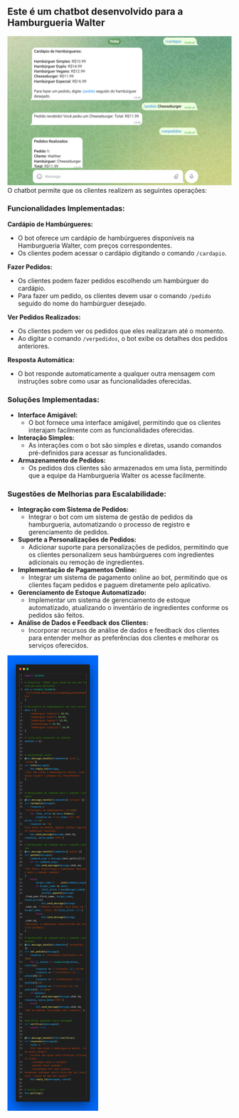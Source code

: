 ## Este é um chatbot desenvolvido para a Hamburgueria Walter
![image](/assets/img2.png)
O chatbot permite que os clientes realizem as seguintes operações:

### Funcionalidades Implementadas:

**Cardápio de Hambúrgueres:**
- O bot oferece um cardápio de hambúrgueres disponíveis na Hamburgueria Walter, com preços correspondentes.
- Os clientes podem acessar o cardápio digitando o comando `/cardapio`.

**Fazer Pedidos:**
- Os clientes podem fazer pedidos escolhendo um hambúrguer do cardápio.
- Para fazer um pedido, os clientes devem usar o comando `/pedido` seguido do nome do hambúrguer desejado.

**Ver Pedidos Realizados:**
- Os clientes podem ver os pedidos que eles realizaram até o momento.
- Ao digitar o comando `/verpedidos`, o bot exibe os detalhes dos pedidos anteriores.

**Resposta Automática:**
- O bot responde automaticamente a qualquer outra mensagem com instruções sobre como usar as funcionalidades oferecidas.

### Soluções Implementadas:

- **Interface Amigável:**
  - O bot fornece uma interface amigável, permitindo que os clientes interajam facilmente com as funcionalidades oferecidas.
- **Interação Simples:**
  - As interações com o bot são simples e diretas, usando comandos pré-definidos para acessar as funcionalidades.
- **Armazenamento de Pedidos:**
  - Os pedidos dos clientes são armazenados em uma lista, permitindo que a equipe da Hamburgueria Walter os acesse facilmente.

### Sugestões de Melhorias para Escalabilidade:

- **Integração com Sistema de Pedidos:**
  - Integrar o bot com um sistema de gestão de pedidos da hamburgueria, automatizando o processo de registro e gerenciamento de pedidos.
- **Suporte a Personalizações de Pedidos:**
  - Adicionar suporte para personalizações de pedidos, permitindo que os clientes personalizem seus hambúrgueres com ingredientes adicionais ou remoção de ingredientes.
- **Implementação de Pagamentos Online:**
  - Integrar um sistema de pagamento online ao bot, permitindo que os clientes façam pedidos e paguem diretamente pelo aplicativo.
- **Gerenciamento de Estoque Automatizado:**
  - Implementar um sistema de gerenciamento de estoque automatizado, atualizando o inventário de ingredientes conforme os pedidos são feitos.
- **Análise de Dados e Feedback dos Clientes:**
  - Incorporar recursos de análise de dados e feedback dos clientes para entender melhor as preferências dos clientes e melhorar os serviços oferecidos.

![image](/assets/img.png)
